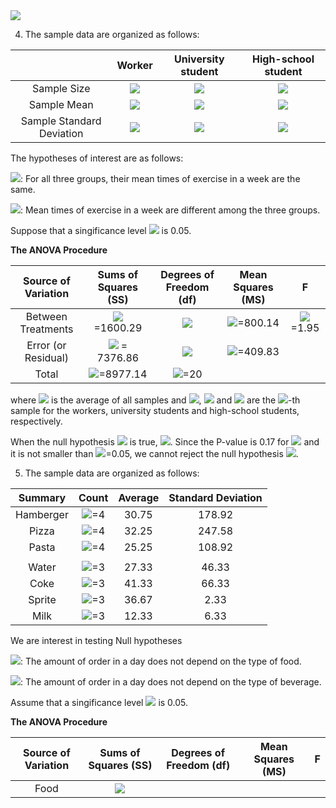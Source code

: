 <img src="https://latex.codecogs.com/svg.latex?a+b_i"/>

4. The sample data are organized as follows:


|   | Worker | University student         |  High-school student |
| :------------: | :-----------: | :-------------------: | :-------------------: |
| Sample Size     | <img src="https://latex.codecogs.com/svg.latex?n_w=7"/>          | <img src="https://latex.codecogs.com/svg.latex?n_u=7"/>  | <img src="https://latex.codecogs.com/svg.latex?n_h=7"/>  |
| Sample Mean    | <img src="https://latex.codecogs.com/svg.latex?\bar{x}_w=37.57"/>     | <img src="https://latex.codecogs.com/svg.latex?\bar{x}_u=41.43"/> | <img src="https://latex.codecogs.com/svg.latex?\bar{x}_h=57.71"/> |
| Sample Standard Deviation    | <img src="https://latex.codecogs.com/svg.latex?{s_w}=13.59"/>     | <img src="https://latex.codecogs.com/svg.latex?{s_u}=25.77"/> | <img src="https://latex.codecogs.com/svg.latex?{s_h}=19.51"/> |


The hypotheses of interest are as follows:

<img src="https://latex.codecogs.com/svg.latex?H_0"/>: For all three groups, their mean times of exercise in a week are the same.

<img src="https://latex.codecogs.com/svg.latex?H_1"/>: Mean times of exercise in a week are different among the three groups.

Suppose that a singificance level <img src="https://latex.codecogs.com/svg.latex?\alpha"/>  is 0.05.

**The ANOVA Procedure**

| Source of Variation  | Sums of Squares (SS) | Degrees of Freedom (df)         |  Mean Squares (MS) | F |
| :------------: | :-----------: | :-------------------: | :-------------------: | :-------------------: |
| Between Treatments     | <img src="https://latex.codecogs.com/svg.latex?SSTR=n_{w}(\bar{x}_w-\bar{x})^2+n_{u}(\bar{x}_u-\bar{x})^2+n_{h}(\bar{x}_h-\bar{x})^2"/>  =1600.29       | <img src="https://latex.codecogs.com/svg.latex?k-1=2"/> |  <img src="https://latex.codecogs.com/svg.latex?MSTR=SSTR/(k-1)"/>=800.14 | <img src="https://latex.codecogs.com/svg.latex?F=MSTR/MSE"/>=1.95
| Error (or Residual)    | <img src="https://latex.codecogs.com/svg.latex?SSE=\sum_{j=1}^{n_w}(x_{wj}-\bar{x}_w)^2+\sum_{j=1}^{n_u}(x_{uj}-\bar{x}_u)^2+\sum_{j=1}^{n_h}(x_{hj}-\bar{x}_h)^2"/> = 7376.86   | <img src="https://latex.codecogs.com/svg.latex?nk-k"/> | <img src="https://latex.codecogs.com/svg.latex?MSE=SSE/(nk-k)"/>=409.83 |
| Total     | <img src="https://latex.codecogs.com/svg.latex?SST=SSRT+SSE"/>=8977.14  | <img src="https://latex.codecogs.com/svg.latex?nk-1"/>=20 |  |

where <img src="https://latex.codecogs.com/svg.latex?\bar{x}"/> is the average of all samples and
<img src="https://latex.codecogs.com/svg.latex?x_{wj}"/>, <img src="https://latex.codecogs.com/svg.latex?x_{uj}"/> and <img src="https://latex.codecogs.com/svg.latex?x_{hj}"/> are the <img src="https://latex.codecogs.com/svg.latex?{j}"/>-th sample for the workers, university students and high-school students, respectively.

When the null hypothesis <img src="https://latex.codecogs.com/svg.latex?H_0"/> is true, <img src="https://latex.codecogs.com/svg.latex?X=MSTR/MSE{\sim}F[k-1,nk-k]=F[2,18]"/>. Since the P-value is 0.17 for <img src="https://latex.codecogs.com/svg.latex?F=1.95"/> and it is not smaller than <img src="https://latex.codecogs.com/svg.latex?\alpha"/>=0.05, we cannot reject the null hypothesis <img src="https://latex.codecogs.com/svg.latex?H_0"/>.




5. The sample data are organized as follows:


| Summary  | Count | Average | Standard Deviation |
| :------------: | :-----------: | :-------------------: | :-------------------: | 
| Hamberger     | <img src="https://latex.codecogs.com/svg.latex?n_{h}"/>=4          | 30.75  | 178.92 |
| Pizza | <img src="https://latex.codecogs.com/svg.latex?n_{pi}"/>=4 | 32.25 | 247.58 |
| Pasta | <img src="https://latex.codecogs.com/svg.latex?n_{pa}"/>=4 | 25.25 | 108.92 |
| | | |
| Water | <img src="https://latex.codecogs.com/svg.latex?n_w"/>=3 | 27.33 | 46.33|
| Coke  | <img src="https://latex.codecogs.com/svg.latex?n_c"/>=3 | 41.33 | 66.33|
| Sprite | <img src="https://latex.codecogs.com/svg.latex?n_s"/>=3 | 36.67 | 2.33|
| Milk | <img src="https://latex.codecogs.com/svg.latex?n_m"/>=3 | 12.33 | 6.33|


We are interest in testing Null hypotheses

<img src="https://latex.codecogs.com/svg.latex?H_{0F}"/>: The amount of order in a day does not depend on the type of food.

<img src="https://latex.codecogs.com/svg.latex?H_{0B}"/>: The amount of order in a day does not depend on the type of beverage.

Assume that a singificance level <img src="https://latex.codecogs.com/svg.latex?\alpha"/>  is 0.05.

**The ANOVA Procedure**

| Source of Variation  | Sums of Squares (SS) | Degrees of Freedom (df)         |  Mean Squares (MS) | F |
| :------------: | :-----------: | :-------------------: | :-------------------: | :-------------------: |
| Food | <img src="https://latex.codecogs.com/svg.latex?SS_{f}="/>
